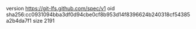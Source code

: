 version https://git-lfs.github.com/spec/v1
oid sha256:cc0931094bba3df0d94cbe0cf8b953d14f8396624b240318cf54385a2b4da7f1
size 2191
